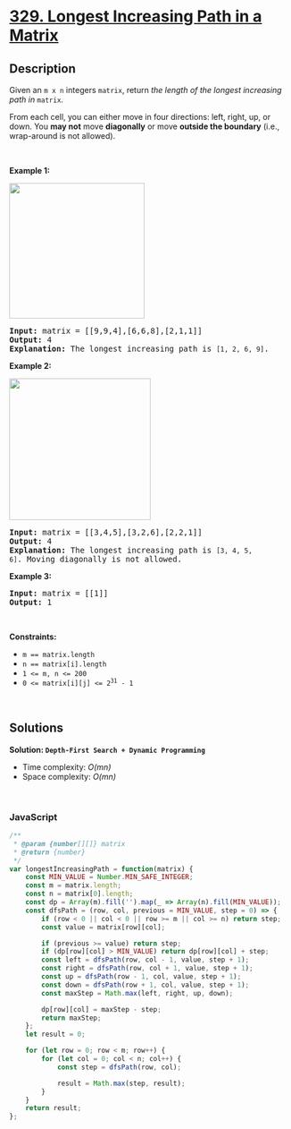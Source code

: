 # [329. Longest Increasing Path in a Matrix](https://leetcode.com/problems/longest-increasing-path-in-a-matrix)

## Description

<div class="elfjS" data-track-load="description_content"><p>Given an <code>m x n</code> integers <code>matrix</code>, return <em>the length of the longest increasing path in </em><code>matrix</code>.</p>

<p>From each cell, you can either move in four directions: left, right, up, or down. You <strong>may not</strong> move <strong>diagonally</strong> or move <strong>outside the boundary</strong> (i.e., wrap-around is not allowed).</p>

<p>&nbsp;</p>
<p><strong class="example">Example 1:</strong></p>
<img alt="" src="https://assets.leetcode.com/uploads/2021/01/05/grid1.jpg" style="width: 242px; height: 242px;">
<pre><strong>Input:</strong> matrix = [[9,9,4],[6,6,8],[2,1,1]]
<strong>Output:</strong> 4
<strong>Explanation:</strong> The longest increasing path is <code>[1, 2, 6, 9]</code>.
</pre>

<p><strong class="example">Example 2:</strong></p>
<img alt="" src="https://assets.leetcode.com/uploads/2021/01/27/tmp-grid.jpg" style="width: 253px; height: 253px;">
<pre><strong>Input:</strong> matrix = [[3,4,5],[3,2,6],[2,2,1]]
<strong>Output:</strong> 4
<strong>Explanation: </strong>The longest increasing path is <code>[3, 4, 5, 6]</code>. Moving diagonally is not allowed.
</pre>

<p><strong class="example">Example 3:</strong></p>

<pre><strong>Input:</strong> matrix = [[1]]
<strong>Output:</strong> 1
</pre>

<p>&nbsp;</p>
<p><strong>Constraints:</strong></p>

<ul>
	<li><code>m == matrix.length</code></li>
	<li><code>n == matrix[i].length</code></li>
	<li><code>1 &lt;= m, n &lt;= 200</code></li>
	<li><code>0 &lt;= matrix[i][j] &lt;= 2<sup>31</sup> - 1</code></li>
</ul>
</div>

<p>&nbsp;</p>

## Solutions

**Solution: `Depth-First Search + Dynamic Programming`**
- Time complexity: <em>O(mn)</em>
- Space complexity: <em>O(mn)</em>

<p>&nbsp;</p>

### **JavaScript**

```js
/**
 * @param {number[][]} matrix
 * @return {number}
 */
var longestIncreasingPath = function(matrix) {
    const MIN_VALUE = Number.MIN_SAFE_INTEGER;
    const m = matrix.length;
    const n = matrix[0].length;
    const dp = Array(m).fill('').map(_ => Array(n).fill(MIN_VALUE));
    const dfsPath = (row, col, previous = MIN_VALUE, step = 0) => {
        if (row < 0 || col < 0 || row >= m || col >= n) return step;
        const value = matrix[row][col];

        if (previous >= value) return step;
        if (dp[row][col] > MIN_VALUE) return dp[row][col] + step;
        const left = dfsPath(row, col - 1, value, step + 1);
        const right = dfsPath(row, col + 1, value, step + 1);
        const up = dfsPath(row - 1, col, value, step + 1);
        const down = dfsPath(row + 1, col, value, step + 1);
        const maxStep = Math.max(left, right, up, down);

        dp[row][col] = maxStep - step;
        return maxStep;
    };
    let result = 0;

    for (let row = 0; row < m; row++) {
        for (let col = 0; col < n; col++) {
            const step = dfsPath(row, col);

            result = Math.max(step, result);
        }
    }
    return result;
};
```
